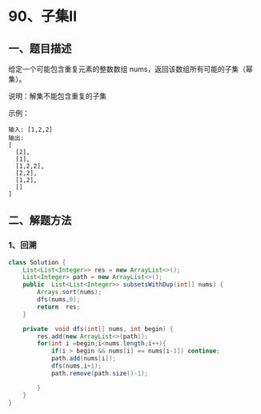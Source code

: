# 90、子集II

## 一、题目描述

给定一个可能包含重复元素的整数数组 nums，返回该数组所有可能的子集（幂集）。

说明：解集不能包含重复的子集

示例：

```
输入: [1,2,2]
输出:
[
  [2],
  [1],
  [1,2,2],
  [2,2],
  [1,2],
  []
]
```







## 二、解题方法

### 1、回溯

```java
class Solution {
    List<List<Integer>> res = new ArrayList<>();
    List<Integer> path = new ArrayList<>();
    public  List<List<Integer>> subsetsWithDup(int[] nums) {
        Arrays.sort(nums);
        dfs(nums,0);
        return  res;
    }

    private  void dfs(int[] nums, int begin) {
        res.add(new ArrayList<>(path));
        for(int i =begin;i<nums.length;i++){
            if(i > begin && nums[i] == nums[i-1]) continue;
            path.add(nums[i]);
            dfs(nums,i+1);
            path.remove(path.size()-1);

        }
    }
}
```

